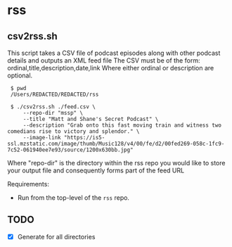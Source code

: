 # rss

## csv2rss.sh
This script takes a CSV file of podcast episodes along with other podcast details and outputs an XML feed file
The CSV must be of the form: ordinal,title,description,date,link
Where either ordinal or description are optional.

```shell
 $ pwd 
 /Users/REDACTED/REDACTED/rss
 
 $ ./csv2rss.sh ./feed.csv \
     --repo-dir "mssp" \
     --title "Matt and Shane's Secret Podcast" \
     --description "Grab onto this fast moving train and witness two comedians rise to victory and splendor." \
     --image-link "https://is5-ssl.mzstatic.com/image/thumb/Music128/v4/00/fe/d2/00fed269-058c-1fc9-7c52-061940ee7e93/source/1200x630bb.jpg"
```
Where "repo-dir" is the directory within the rss repo you would like to store your output file and consequently forms part of the feed URL

Requirements:
 * Run from the top-level of the `rss` repo.

## TODO
- [x] Generate for all directories